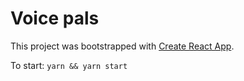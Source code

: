 # Voice pals


This project was bootstrapped with [Create React App](https://github.com/facebook/create-react-app).

To start:
`yarn && yarn start`
